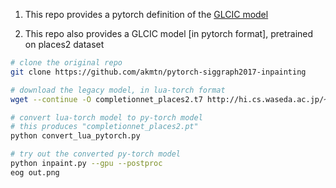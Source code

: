 1. This repo provides a pytorch definition of the [GLCIC model](http://hi.cs.waseda.ac.jp/%7Eiizuka/projects/completion/data/completion_sig2017.pdf)

2. This repo also provides a GLCIC model [in pytorch format], pretrained on places2 dataset 

``` bash
# clone the original repo
git clone https://github.com/akmtn/pytorch-siggraph2017-inpainting

# download the legacy model, in lua-torch format
wget --continue -O completionnet_places2.t7 http://hi.cs.waseda.ac.jp/~iizuka/data/completionnet_places2.t7

# convert lua-torch model to py-torch model
# this produces "completionnet_places2.pt"
python convert_lua_pytorch.py 

# try out the converted py-torch model
python inpaint.py --gpu --postproc
eog out.png
```
